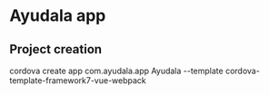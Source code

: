 # Ayudala app

## Project creation
cordova create app com.ayudala.app Ayudala --template cordova-template-framework7-vue-webpack
